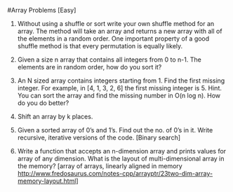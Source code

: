 #Array Problems [Easy]

1. Without using a shuffle or sort write your own shuffle method for an array. The method will take an array and returns a new array with all of the elements in a random order. One important property of a good shuffle method is that every permutation is equally likely.

2. Given a size n array that contains all integers from 0 to n-1. The elements are in random order, how do you sort it? 

3. An N sized array contains integers starting from 1. Find the first missing integer. For example, in [4, 1, 3, 2, 6] the first missing integer is 5. 
Hint. You can sort the array and find the missing number in O(n log n). How do you do better? 

4. Shift an array by k places. 

5. Given a sorted array of 0’s and 1’s. Find out the no. of 0’s in it. Write recursive, iterative versions of the code. [Binary search]

6. Write a function that accepts an n-dimension array and prints values for array of any dimension. What is the layout of multi-dimensional array in the memory? [array of arrays, linearly aligned in memory http://www.fredosaurus.com/notes-cpp/arrayptr/23two-dim-array-memory-layout.html]

